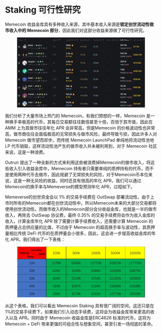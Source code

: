 # Staking 可行性研究

Memecoin 收益金库具有多种收入来源，其中基本收入来源是**锁定创世流动性做市收入中的 Memecoin 部分**，因此我们对这部分收益来源做了可行性研究。

<figure><img src="../../.gitbook/assets/gmgn (1).png" alt=""><figcaption></figcaption></figure>

我们分析了大量市场上热门的 Memecoin，和我们预想的一样，Memecoin 是一种换手率极高的代币，其每日交易额往往数倍甚至十倍，百倍于其市值，因此在 AMM 上为其做市往往年化 APR 会非常高，但是Memecoin 的价格波动性也非常高，做市商往往会面临极高的无常损失与做市风险，最终导致亏损，因此许多人对 Memecoin 做市望而却步。而传统 Memecoin LaunchPad 单纯地将流动性池地 LP 代币销毁，这样流动性池产生的做市收入并未被利用到，对于 Memecoin 社区来说，这是一种浪费。

Outrun 提出了一种全新的方式来利用这些被浪费掉Memecoin的做市收入，将这些收入引入收益金库中，Memecoin 持有者只需要单纯的质押持有的代币，而不是使用两种代币去做市，因此规避了无常损失的风险，对于Memecoin币本位来说，这是一种无风险的收益，同时还具有很高的年化 APR，我们可以通过Memecoin的换手率与Memeverse的模型预测年化 APR，过程如下。

Memeverse的创世资金会以 1% 的交易手续费在 OutSwap 部署流动性，由于上市时所有的Memecoin都在创世流动性中，所以Memecoin未来的大部分交易都将使用创世流动性。而做市收入的Memecoin部分会分收益金库，也就是一半的做市收入，再除去 OutSwap 协议费，最终 0.35% 的交易手续费将会作为收入金库的收入，计算金库年化 APR 除了需要计算手续费收入，还需要计算 Memecoin 的质押量占总供应量的比值，不过由于 Memecoin 的超高换手率与波动性，其质押量相比传统 DeFi 代币的在质押量会小很多，因此，这会进一步提高收益金库的年化 APR，我们得出了一下表格：

<figure><img src="../../.gitbook/assets/APR table.png" alt=""><figcaption></figcaption></figure>

从这个表格，我们可以看出 Memecoin Staking 具有很广阔的空间，这还只是在1%的交易手续费下，如果我们引入动态手续费，这将会为收益金库带来更高的收入以及 APR。同时由于 Memecoin 收益金库是ERC4626 标准的代币，这将为 Memecoin + DeFi 带来更强的可组合性与想象空间，甚至引发一场彻底的革命。

